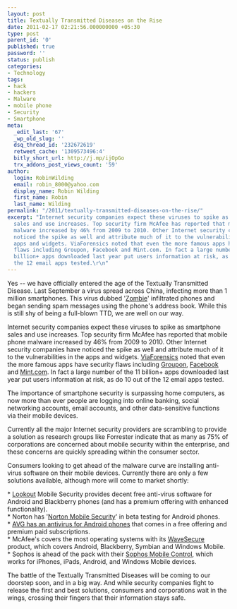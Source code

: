 ```yaml
---
layout: post
title: Textually Transmitted Diseases on the Rise
date: 2011-02-17 02:21:56.000000000 +05:30
type: post
parent_id: '0'
published: true
password: ''
status: publish
categories:
- Technology
tags:
- hack
- hackers
- Malware
- mobile phone
- Security
- Smartphone
meta:
  _edit_last: '67'
  _wp_old_slug: ''
  dsq_thread_id: '232672619'
  retweet_cache: '1309573496:4'
  bitly_short_url: http://j.mp/ijOpGo
  trx_addons_post_views_count: '59'
author:
  login: RobinWilding
  email: robin_8000@yahoo.com
  display_name: Robin Wilding
  first_name: Robin
  last_name: Wilding
permalink: "/2011/textually-transmitted-diseases-on-the-rise/"
excerpt: "Internet security companies expect these viruses to spike as smartphone
  sales and use increases. Top security firm McAfee has reported that mobile phone
  malware increased by 46% from 2009 to 2010. Other Internet security companies have
  noticed the spike as well and attribute much of it to the vulnerabilities in the
  apps and widgets. ViaForensics noted that even the more famous apps have security
  flaws including Groupon, Facebook and Mint.com. In fact a large number of the 11
  billion+ apps downloaded last year put users information at risk, as do 10 out of
  the 12 email apps tested.\r\n"
---
```

<p>Yes -- we have officially entered the age of the Textually Transmitted Disease. Last September a virus spread across China, infecting more than 1 million smartphones. This virus dubbed '<a href="http://www.mobiledia.com/news/76694.html">Zombie</a>' infiltrated phones and began sending spam messages using the phone's address book. While this is still shy of being a full-blown TTD, we are well on our way. </p>
<p>Internet security companies expect these viruses to spike as smartphone sales and use increases. Top security firm McAfee has reported that mobile phone malware increased by 46% from 2009 to 2010. Other Internet security companies have noticed the spike as well and attribute much of it to the vulnerabilities in the apps and widgets. <a href="http://viaforensics.com/">ViaForensics</a> noted that even the more famous apps have security flaws including <a href="http://www.groupon.com/">Groupon</a>, <a href="http://www.facebook.com/">Facebook</a> and <a href="http://www.mint.com/">Mint.com</a>. In fact a large number of the 11 billion+ apps downloaded last year put users information at risk, as do 10 out of the 12 email apps tested.</p>

<p>The importance of smartphone security is surpassing home computers, as now more than ever people are logging into online banking, social networking accounts, email accounts, and other data-sensitive functions via their mobile devices. </p>
<p>Currently all the major Internet security providers are scrambling to provide a solution as research groups like Forrester indicate that as many as 75% of corporations are concerned about mobile security within the enterprise, and these concerns are quickly spreading within the consumer sector. </p>
<p>Consumers looking to get ahead of the malware curve are installing anti-virus software on their mobile devices. Currently there are only a few solutions available, although more will come to market shortly:</p>
<p>* <a href="http://www.mylookout.com/">Lookout</a> Mobile Security provides decent free anti-virus software for Android and Blackberry phones (and has a premium offering with enhanced functionality).<br />
* Norton has '<a href="http://us.norton.com/mobile-security/">Norton Mobile Security</a>' in beta testing for Android phones.<br />
* <a href="https://market.android.com/details?id=org.antivirus">AVG has an antivirus for Android phones</a> that comes in a free offering and premium paid subscriptions.<br />
* McAfee's covers the most operating systems with its <a href="https://www.wavesecure.com/">WaveSecure</a> product, which covers Android, Blackberry, Symbian and Windows Mobile.<br />
* Sophos is ahead of the pack with their <a href="http://www.sophos.com/pressoffice/news/articles/2011/02/sophos-mobile-control-android-iphone-ipad-windowsmobile.html">Sophos Mobile Control</a>, which works for iPhones, iPads, Android, and Windows Mobile devices.</p>
<p>The battle of the Textually Transmitted Diseases will be coming to our doorstep soon, and in a big way. And while security companies fight to release the first and best solutions, consumers and corporations wait in the wings, crossing their fingers that their information stays safe.</p>
